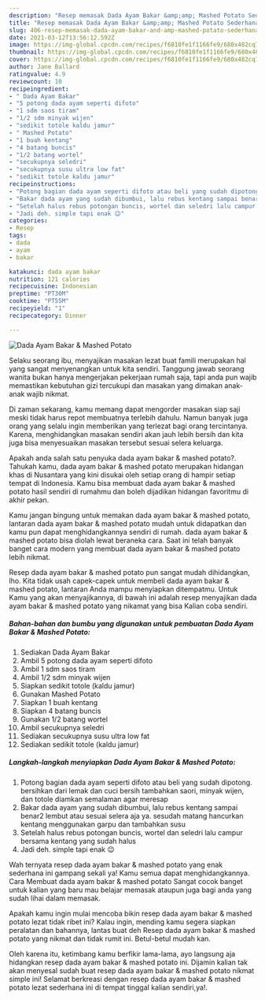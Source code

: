 ```yaml
---
description: "Resep memasak Dada Ayam Bakar &amp;amp; Mashed Potato Sederhana Untuk Jualan"
title: "Resep memasak Dada Ayam Bakar &amp;amp; Mashed Potato Sederhana Untuk Jualan"
slug: 406-resep-memasak-dada-ayam-bakar-and-amp-mashed-potato-sederhana-untuk-jualan
date: 2021-03-12T13:56:12.592Z
image: https://img-global.cpcdn.com/recipes/f6810fe1f1166fe9/680x482cq70/dada-ayam-bakar-mashed-potato-foto-resep-utama.jpg
thumbnail: https://img-global.cpcdn.com/recipes/f6810fe1f1166fe9/680x482cq70/dada-ayam-bakar-mashed-potato-foto-resep-utama.jpg
cover: https://img-global.cpcdn.com/recipes/f6810fe1f1166fe9/680x482cq70/dada-ayam-bakar-mashed-potato-foto-resep-utama.jpg
author: Jane Ballard
ratingvalue: 4.9
reviewcount: 10
recipeingredient:
- " Dada Ayam Bakar"
- "5 potong dada ayam seperti difoto"
- "1 sdm saos tiram"
- "1/2 sdm minyak wijen"
- "sedikit totole kaldu jamur"
- " Mashed Potato"
- "1 buah kentang"
- "4 batang buncis"
- "1/2 batang wortel"
- "secukupnya seledri"
- "secukupnya susu ultra low fat"
- "sedikit totole kaldu jamur"
recipeinstructions:
- "Potong bagian dada ayam seperti difoto atau beli yang sudah dipotong. bersihkan dari lemak dan cuci bersih tambahkan saori, minyak wijen, dan totole diamkan semalaman agar meresap"
- "Bakar dada ayam yang sudah dibumbui, lalu rebus kentang sampai benar2 lembut atau sesuai selera aja ya. sesudah matang hancurkan kentang menggunakan garpu dan tambahkan susu"
- "Setelah halus rebus potongan buncis, wortel dan seledri lalu campur bersama kentang yang sudah halus"
- "Jadi deh. simple tapi enak 😉"
categories:
- Resep
tags:
- dada
- ayam
- bakar

katakunci: dada ayam bakar 
nutrition: 121 calories
recipecuisine: Indonesian
preptime: "PT30M"
cooktime: "PT55M"
recipeyield: "1"
recipecategory: Dinner

---
```



![Dada Ayam Bakar &amp; Mashed Potato](https://img-global.cpcdn.com/recipes/f6810fe1f1166fe9/680x482cq70/dada-ayam-bakar-mashed-potato-foto-resep-utama.jpg)

Selaku seorang ibu, menyajikan masakan lezat buat famili merupakan hal yang sangat menyenangkan untuk kita sendiri. Tanggung jawab seorang  wanita bukan hanya mengerjakan pekerjaan rumah saja, tapi anda pun wajib memastikan kebutuhan gizi tercukupi dan masakan yang dimakan anak-anak wajib nikmat.

Di zaman  sekarang, kamu memang dapat mengorder masakan siap saji meski tidak harus repot membuatnya terlebih dahulu. Namun banyak juga orang yang selalu ingin memberikan yang terlezat bagi orang tercintanya. Karena, menghidangkan masakan sendiri akan jauh lebih bersih dan kita juga bisa menyesuaikan masakan tersebut sesuai selera keluarga. 



Apakah anda salah satu penyuka dada ayam bakar &amp; mashed potato?. Tahukah kamu, dada ayam bakar &amp; mashed potato merupakan hidangan khas di Nusantara yang kini disukai oleh setiap orang di hampir setiap tempat di Indonesia. Kamu bisa membuat dada ayam bakar &amp; mashed potato hasil sendiri di rumahmu dan boleh dijadikan hidangan favoritmu di akhir pekan.

Kamu jangan bingung untuk memakan dada ayam bakar &amp; mashed potato, lantaran dada ayam bakar &amp; mashed potato mudah untuk didapatkan dan kamu pun dapat menghidangkannya sendiri di rumah. dada ayam bakar &amp; mashed potato bisa diolah lewat beraneka cara. Saat ini telah banyak banget cara modern yang membuat dada ayam bakar &amp; mashed potato lebih nikmat.

Resep dada ayam bakar &amp; mashed potato pun sangat mudah dihidangkan, lho. Kita tidak usah capek-capek untuk membeli dada ayam bakar &amp; mashed potato, lantaran Anda mampu menyiapkan ditempatmu. Untuk Kamu yang akan menyajikannya, di bawah ini adalah resep menyajikan dada ayam bakar &amp; mashed potato yang nikamat yang bisa Kalian coba sendiri.

<!--inarticleads1-->

##### Bahan-bahan dan bumbu yang digunakan untuk pembuatan Dada Ayam Bakar &amp; Mashed Potato:

1. Sediakan  Dada Ayam Bakar
1. Ambil 5 potong dada ayam seperti difoto
1. Ambil 1 sdm saos tiram
1. Ambil 1/2 sdm minyak wijen
1. Siapkan sedikit totole (kaldu jamur)
1. Gunakan  Mashed Potato
1. Siapkan 1 buah kentang
1. Siapkan 4 batang buncis
1. Gunakan 1/2 batang wortel
1. Ambil secukupnya seledri
1. Sediakan secukupnya susu ultra low fat
1. Sediakan sedikit totole (kaldu jamur)




<!--inarticleads2-->

##### Langkah-langkah menyiapkan Dada Ayam Bakar &amp; Mashed Potato:

1. Potong bagian dada ayam seperti difoto atau beli yang sudah dipotong. bersihkan dari lemak dan cuci bersih tambahkan saori, minyak wijen, dan totole diamkan semalaman agar meresap
1. Bakar dada ayam yang sudah dibumbui, lalu rebus kentang sampai benar2 lembut atau sesuai selera aja ya. sesudah matang hancurkan kentang menggunakan garpu dan tambahkan susu
1. Setelah halus rebus potongan buncis, wortel dan seledri lalu campur bersama kentang yang sudah halus
1. Jadi deh. simple tapi enak 😉




Wah ternyata resep dada ayam bakar &amp; mashed potato yang enak sederhana ini gampang sekali ya! Kamu semua dapat menghidangkannya. Cara Membuat dada ayam bakar &amp; mashed potato Sangat cocok banget untuk kalian yang baru mau belajar memasak ataupun juga bagi anda yang sudah lihai dalam memasak.

Apakah kamu ingin mulai mencoba bikin resep dada ayam bakar &amp; mashed potato lezat tidak ribet ini? Kalau ingin, mending kamu segera siapkan peralatan dan bahannya, lantas buat deh Resep dada ayam bakar &amp; mashed potato yang nikmat dan tidak rumit ini. Betul-betul mudah kan. 

Oleh karena itu, ketimbang kamu berfikir lama-lama, ayo langsung aja hidangkan resep dada ayam bakar &amp; mashed potato ini. Dijamin kalian tak akan menyesal sudah buat resep dada ayam bakar &amp; mashed potato nikmat simple ini! Selamat berkreasi dengan resep dada ayam bakar &amp; mashed potato lezat sederhana ini di tempat tinggal kalian sendiri,ya!.

